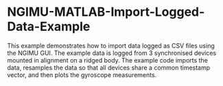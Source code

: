 NGIMU-MATLAB-Import-Logged-Data-Example
=======================================

This example demonstrates how to import data logged as CSV files using the NGIMU GUI.  The example data is logged from 3 synchronised devices mounted in alignment on a ridged body.  The example code imports the data, resamples the data so that all devices share a common timestamp vector, and then plots the gyroscope measurements.
